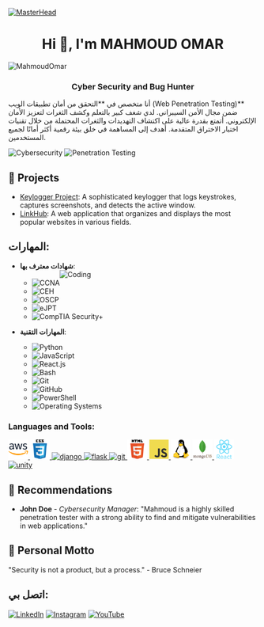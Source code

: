 [![MasterHead](https://firebasestorage.googleapis.com/v0/b/flexi-coding.appspot.com/o/dempgi7-520f8d5f-63d4-4453-8822-dbc149ae27f8.gif?alt=media&token=91c0c7b2-93c3-4029-b011-1a8703c5730d)](https://rishavchanda.io)
<h1 align="center">Hi 👋, I'm MAHMOUD OMAR</h1>
<p align="left"> <img src="https://komarev.com/ghpvc/?username=MahmoudOmar&label=Profile%20views&color=0e75b6&style=flat" alt="MahmoudOmar" /> </p>

<h3 align="center">Cyber Security  and Bug Hunter</h3>

<p align="left">أنا متخصص في **التحقق من أمان تطبيقات الويب (Web Penetration Testing)** ضمن مجال الأمن السيبراني. لدي شغف كبير بالتعلم وكشف الثغرات لتعزيز الأمان الإلكتروني. أتمتع بقدرة عالية على اكتشاف التهديدات والثغرات المحتملة من خلال تقنيات اختبار الاختراق المتقدمة. أهدف إلى المساهمة في خلق بيئة رقمية أكثر أمانًا لجميع المستخدمين.</p>

![Cybersecurity](https://img.shields.io/badge/Cybersecurity-%E2%9C%94-brightgreen)
![Penetration Testing](https://img.shields.io/badge/Penetration%20Testing-%E2%9C%94-blue)

## 🚀 Projects
- [Keylogger Project](https://github.com/MAHMOUDOMAR01/keylogger): A sophisticated keylogger that logs keystrokes, captures screenshots, and detects the active window.
- [LinkHub](https://github.com/YourUsername/LinkHub): A web application that organizes and displays the most popular websites in various fields.


## المهارات:
- **شهادات معترف بها**:
  <img align="right" alt="Coding" width="400" src="https://cdn.dribbble.com/users/1162077/screenshots/3848914/programmer.gif">
  - ![CCNA](https://img.shields.io/badge/CCNA-blue)
  - ![CEH](https://img.shields.io/badge/CEH-red)
  - ![OSCP](https://img.shields.io/badge/OSCP-green)
  - ![eJPT](https://img.shields.io/badge/eJPT-orange)
  - ![CompTIA Security+](https://img.shields.io/badge/CompTIA%20Security%2B%2B-yellow)

- **المهارات التقنية**:
  - ![Python](https://img.shields.io/badge/Python-3.8-blue)
  - ![JavaScript](https://img.shields.io/badge/JavaScript-ES6-yellow)
  - ![React.js](https://img.shields.io/badge/React.js-16.8-blue)
  - ![Bash](https://img.shields.io/badge/Bash-%E2%9C%94-green)
  - ![Git](https://img.shields.io/badge/Git-%E2%9C%94-black)
  - ![GitHub](https://img.shields.io/badge/GitHub-%E2%9C%94-gray)
  - ![PowerShell](https://img.shields.io/badge/PowerShell-%E2%9C%94-blue)
  - ![Operating Systems](https://img.shields.io/badge/Operating%20Systems-%E2%9C%94-darkblue)

<h3 align="left">Languages and Tools:</h3>
<p align="left">
  <a href="https://aws.amazon.com" target="_blank" rel="noreferrer"> <img src="https://raw.githubusercontent.com/devicons/devicon/master/icons/amazonwebservices/amazonwebservices-original-wordmark.svg" alt="aws" width="40" height="40"/> </a>
  <a href="https://www.w3schools.com/css/" target="_blank" rel="noreferrer"> <img src="https://raw.githubusercontent.com/devicons/devicon/master/icons/css3/css3-original-wordmark.svg" alt="css3" width="40" height="40"/> </a>
  <a href="https://www.djangoproject.com/" target="_blank" rel="noreferrer"> <img src="https://cdn.worldvectorlogo.com/logos/django.svg" alt="django" width="40" height="40"/> </a>
  <a href="https://flask.palletsprojects.com/" target="_blank" rel="noreferrer"> <img src="https://www.vectorlogo.zone/logos/pocoo_flask/pocoo_flask-icon.svg" alt="flask" width="40" height="40"/> </a>
  <a href="https://git-scm.com/" target="_blank" rel="noreferrer"> <img src="https://www.vectorlogo.zone/logos/git-scm/git-scm-icon.svg" alt="git" width="40" height="40"/> </a>
  <a href="https://www.w3.org/html/" target="_blank" rel="noreferrer"> <img src="https://raw.githubusercontent.com/devicons/devicon/master/icons/html5/html5-original-wordmark.svg" alt="html5" width="40" height="40"/> </a>
  <a href="https://developer.mozilla.org/en-US/docs/Web/JavaScript" target="_blank" rel="noreferrer"> <img src="https://raw.githubusercontent.com/devicons/devicon/master/icons/javascript/javascript-original.svg" alt="javascript" width="40" height="40"/> </a>
  <a href="https://www.linux.org/" target="_blank" rel="noreferrer"> <img src="https://raw.githubusercontent.com/devicons/devicon/master/icons/linux/linux-original.svg" alt="linux" width="40" height="40"/> </a>
  <a href="https://www.mongodb.com/" target="_blank" rel="noreferrer"> <img src="https://raw.githubusercontent.com/devicons/devicon/master/icons/mongodb/mongodb-original-wordmark.svg" alt="mongodb" width="40" height="40"/> </a>
  <a href="https://reactjs.org/" target="_blank" rel="noreferrer"> <img src="https://raw.githubusercontent.com/devicons/devicon/master/icons/react/react-original-wordmark.svg" alt="react" width="40" height="40"/> </a>
  <a href="https://unity.com/" target="_blank" rel="noreferrer"> <img src="https://www.vectorlogo.zone/logos/unity3d/unity3d-icon.svg" alt="unity" width="40" height="40"/> </a>
</p>

## 💬 Recommendations
- **John Doe** - _Cybersecurity Manager_: "Mahmoud is a highly skilled penetration tester with a strong ability to find and mitigate vulnerabilities in web applications."

## 🌟 Personal Motto
"Security is not a product, but a process." - Bruce Schneier

## اتصل بي:
<a href="https://www.linkedin.com/in/mahmoud-omar-8889b62b4/" target="_blank"><img align="center" src="https://raw.githubusercontent.com/rahuldkjain/github-profile-readme-generator/master/src/images/icons/Social/linked-in-alt.svg" alt="LinkedIn" height="30" width="40" /></a>
<a href="https://www.instagram.com/mahmoud.omar0/" target="_blank"><img align="center" src="https://raw.githubusercontent.com/rahuldkjain/github-profile-readme-generator/master/src/images/icons/Social/instagram.svg" alt="Instagram" height="30" width="40" /></a>
<a href="https://www.youtube.com/@mahmoudomar5780" target="_blank"><img align="center" src="https://raw.githubusercontent.com/rahuldkjain/github-profile-readme-generator/master/src/images/icons/Social/youtube.svg" alt="YouTube" height="30" width="40" /></a>

##


